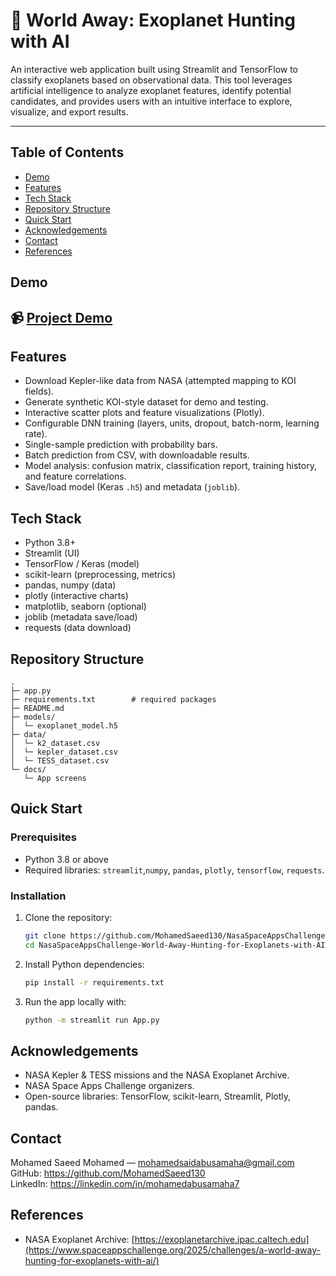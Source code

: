 # 🌌 World Away: Exoplanet Hunting with AI
An interactive web application built using Streamlit and TensorFlow to classify exoplanets based on observational data. This tool leverages artificial intelligence to analyze exoplanet features, identify potential candidates, and provides users with an intuitive interface to explore, visualize, and export results.

---
## Table of Contents
- [Demo](#demo)
- [Features](#features)
- [Tech Stack](#tech-stack)
- [Repository Structure](#repository-structure)
- [Quick Start](#quick-start)
- [Acknowledgements](#acknowledgements)
- [Contact](#contact)
- [References](#references)

## Demo
## 📹 [Project Demo](https://drive.google.com/file/d/1Ru-vpFIdBUKzNg9witRMb7ESzi6cZ1bB/view?usp=drive_link)

## Features
- Download Kepler-like data from NASA (attempted mapping to KOI fields).
- Generate synthetic KOI-style dataset for demo and testing.
- Interactive scatter plots and feature visualizations (Plotly).
- Configurable DNN training (layers, units, dropout, batch-norm, learning rate).
- Single-sample prediction with probability bars.
- Batch prediction from CSV, with downloadable results.
- Model analysis: confusion matrix, classification report, training history, and feature correlations.
- Save/load model (Keras `.h5`) and metadata (`joblib`).
## Tech Stack
- Python 3.8+
- Streamlit (UI)
- TensorFlow / Keras (model)
- scikit-learn (preprocessing, metrics)
- pandas, numpy (data)
- plotly (interactive charts)
- matplotlib, seaborn (optional)
- joblib (metadata save/load)
- requests (data download)
## Repository Structure

```
.
├─ app.py                  
├─ requirements.txt        # required packages
├─ README.md
├─ models/
│  └─ exoplanet_model.h5 
├─ data/
│  └─ k2_dataset.csv
│  └─ kepler_dataset.csv
│  └─ TESS_dataset.csv
└─ docs/
   └─ App screens

```
## Quick Start
### Prerequisites
- Python 3.8 or above
- Required libraries: `streamlit`,`numpy`, `pandas`, `plotly`, `tensorflow`, `requests`.

### Installation
1. Clone the repository:
   ```bash
   git clone https://github.com/MohamedSaeed130/NasaSpaceAppsChallenge-World-Away-Hunting-for-Exoplanets-with-AI.git
   cd NasaSpaceAppsChallenge-World-Away-Hunting-for-Exoplanets-with-AI
2. Install Python dependencies:
   ```bash
   pip install -r requirements.txt
3. Run the app locally with:
   ```bash
   python -m streamlit run App.py

## Acknowledgements

- NASA Kepler & TESS missions and the NASA Exoplanet Archive.
- NASA Space Apps Challenge organizers.
- Open-source libraries: TensorFlow, scikit-learn, Streamlit, Plotly, pandas.

## Contact

Mohamed Saeed Mohamed — mohamedsaidabusamaha@gmail.com  
GitHub: https://github.com/MohamedSaeed130  
LinkedIn: https://linkedin.com/in/mohamedabusamaha7


## References
- NASA Exoplanet Archive: [https://exoplanetarchive.ipac.caltech.edu](https://www.spaceappschallenge.org/2025/challenges/a-world-away-hunting-for-exoplanets-with-ai/)

   



